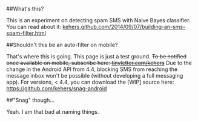 ##What's this?

This is an experiment on detecting spam SMS with Naive Bayes classifier. You can read about it: [kehers.github.com/2014/09/07/building-an-sms-spam-filter.html](http://kehers.github.com/2014/09/07/building-an-sms-spam-filter.html)

##Shouldn't this be an auto-filter on mobile?

That's where this is going. This page is just a test ground. ~~To be notified once available on mobile, subscribe here: [tinyletter.com/kehers](https://tinyletter.com/kehers)~~ Due to the change in the Android API from 4.4, blocking SMS from reaching the message inbox won't be possible (without developing a full messaging app). For versions, < 4.4, you can download the [WIP] source here: https://github.com/kehers/snag-android

##"Snag" though...

Yeah. I am that bad at naming things.
